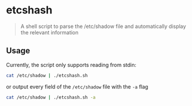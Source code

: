 # etcshash

> A shell script to parse the /etc/shadow file and automatically display the relevant information

## Usage

Currently, the script only supports reading from stdin:
```sh
cat /etc/shadow | ./etcshash.sh
```
or output every field of the `/etc/shadow` file with the `-a` flag
```sh
cat /etc/shadow | ./etcshash.sh -a
```
